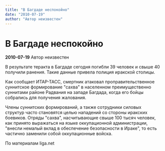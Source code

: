 ```yaml
---
title: "В Багдаде неспокойно"
date: "2010-07-19"
author: "Автор неизвестен"
---
```


# В Багдаде неспокойно

**2010-07-19** Автор неизвестен

В результате теракта в Багдаде сегодня погибли 39 человек и свыше 40 получили ранения. Такие данные привела полиция иракской столицы.

Как сообщает ИТАР-ТАСС, смертник атаковал проправительственное суннитское формирование "сахва" в населенном преимущественно суннитами районе Радвания на западе Багдада, когда его бойцы собрались для получения жалования.

Члены суннитских формирований, а также сотрудники силовых структур часто становятся целью нападений со стороны иракских боевиков. Отряды "сахва", насчитывающие свыше 100 тысяч человек, как принято выражаться на языке оккупационной администрации, "внесли немалый вклад в обеспечение безопасности в Ираке", то есть частично заменили собой оккупационные войска.

По материалам liga.net
